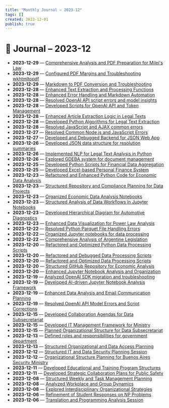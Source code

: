 ```yaml
---
title: "Monthly Journal – 2023-12"
tags: []
created: 2023-12-01
publish: true
---
```


# 📅 Journal – 2023-12

- **2023-12-29** — [Comprehensive Analysis and PDF Preparation for Milei's Law](../Media/2023-12-29_Comprehensive_Analysis_and_PDF_Preparation_for_Mil.md)
- **2023-12-29** — [Configured PDF Margins and Troubleshooting wkhtmltopdf](../Dev/2023-12-29_Configured_PDF_Margins_and_Troubleshooting_wkhtmlt.md)
- **2023-12-29** — [Markdown to PDF Conversion and Troubleshooting](../Dev/2023-12-29_Markdown_to_PDF_Conversion_and_Troubleshooting.md)
- **2023-12-28** — [Enhanced Text Extraction and Processing Functions](../Dev/2023-12-28_Enhanced_Text_Extraction_and_Processing_Functions.md)
- **2023-12-28** — [Enhanced Error Handling and Markdown Automation](../Dev/2023-12-28_Enhanced_Error_Handling_and_Markdown_Automation.md)
- **2023-12-28** — [Resolved OpenAI API script errors and model insights](../Dev/2023-12-28_Resolved_OpenAI_API_script_errors_and_model_insigh.md)
- **2023-12-28** — [Developed Scripts for OpenAI API and Token Management](../Dev/2023-12-28_Developed_Scripts_for_OpenAI_API_and_Token_Managem.md)
- **2023-12-28** — [Enhanced Article Extraction Logic in Legal Texts](../Dev/2023-12-28_Enhanced_Article_Extraction_Logic_in_Legal_Texts.md)
- **2023-12-28** — [Developed Python Algorithms for Legal Text Extraction](../Dev/2023-12-28_Developed_Python_Algorithms_for_Legal_Text_Extract.md)
- **2023-12-28** — [Resolved JavaScript and AJAX common errors](../Dev/2023-12-28_Resolved_JavaScript_and_AJAX_common_errors.md)
- **2023-12-27** — [Resolved Common Node.js and JavaScript Errors](../Dev/2023-12-27_Resolved_Common_Node.js_and_JavaScript_Errors.md)
- **2023-12-27** — [Developed and Debugged Backend for JSON Web App](../Dev/2023-12-27_Developed_and_Debugged_Backend_for_JSON_Web_App.md)
- **2023-12-26** — [Developed JSON data structure for resolution summaries](../Dev/2023-12-26_Developed_JSON_data_structure_for_resolution_summa.md)
- **2023-12-26** — [Implemented NLP for Legal Text Analysis in Python](../Dev/2023-12-26_Implemented_NLP_for_Legal_Text_Analysis_in_Python.md)
- **2023-12-26** — [Explored GDEBA system for document management](../Business/2023-12-26_Explored_GDEBA_system_for_document_management.md)
- **2023-12-25** — [Developed Python Scripts for Financial Data Aggregation](../Accounting/2023-12-25_Developed_Python_Scripts_for_Financial_Data_Aggreg.md)
- **2023-12-25** — [Developed Excel-based Personal Finance System](../Business/2023-12-25_Developed_Excel-based_Personal_Finance_System.md)
- **2023-12-23** — [Refactored and Enhanced Python Code for Economic Data Analysis](../Dev/2023-12-23_Refactored_and_Enhanced_Python_Code_for_Economic_D.md)
- **2023-12-23** — [Structured Repository and Compliance Planning for Data Projects](../Dev/2023-12-23_Structured_Repository_and_Compliance_Planning_for_.md)
- **2023-12-23** — [Organized Economic Data Analysis Notebooks](../Business/2023-12-23_Organized_Economic_Data_Analysis_Notebooks.md)
- **2023-12-23** — [Structured Analysis of Data Workflows in Jupyter Notebooks](../Dev/2023-12-23_Structured_Analysis_of_Data_Workflows_in_Jupyter_N.md)
- **2023-12-23** — [Developed Hierarchical Diagram for Automotive Diagnostics](../Dev/2023-12-23_Developed_Hierarchical_Diagram_for_Automotive_Diag.md)
- **2023-12-23** — [Enhanced Data Visualization for Power Law Analysis](../Dev/2023-12-23_Enhanced_Data_Visualization_for_Power_Law_Analysis.md)
- **2023-12-22** — [Resolved Python Parquet File Handling Errors](../Dev/2023-12-22_Resolved_Python_Parquet_File_Handling_Errors.md)
- **2023-12-22** — [Organized Jupyter notebooks for data processing](../Dev/2023-12-22_Organized_Jupyter_notebooks_for_data_processing.md)
- **2023-12-22** — [Comprehensive Analysis of Argentine Legislation](../Business/2023-12-22_Comprehensive_Analysis_of_Argentine_Legislation.md)
- **2023-12-20** — [Refactored and Optimized Python Data Processing Scripts](../Dev/2023-12-20_Refactored_and_Optimized_Python_Data_Processing_Sc.md)
- **2023-12-20** — [Refactored and Debugged Data Processing Scripts](../Dev/2023-12-20_Refactored_and_Debugged_Data_Processing_Scripts.md)
- **2023-12-20** — [Refactored and Optimized Data Processing Scripts](../Dev/2023-12-20_Refactored_and_Optimized_Data_Processing_Scripts.md)
- **2023-12-20** — [Structured GitHub Repository for Economic Analysis](../Dev/2023-12-20_Structured_GitHub_Repository_for_Economic_Analysis.md)
- **2023-12-20** — [Enhanced Jupyter Notebook Analysis and Organization](../Dev/2023-12-20_Enhanced_Jupyter_Notebook_Analysis_and_Organizatio.md)
- **2023-12-19** — [Analyzed OpenAI SDK migration and troubleshooting](../Dev/2023-12-19_Analyzed_OpenAI_SDK_migration_and_troubleshooting.md)
- **2023-12-19** — [Developed AI-driven Jupyter Notebook Analysis Framework](../Dev/2023-12-19_Developed_AI-driven_Jupyter_Notebook_Analysis_Fram.md)
- **2023-12-19** — [Enhanced Data Analysis and Email Communication Planning](../Dev/2023-12-19_Enhanced_Data_Analysis_and_Email_Communication_Pla.md)
- **2023-12-19** — [Resolved OpenAI API Model Errors and Script Corrections](../Dev/2023-12-19_Resolved_OpenAI_API_Model_Errors_and_Script_Correc.md)
- **2023-12-15** — [Developed Collaboration Agendas for Data Subsecretariat](../Business/2023-12-15_Developed_Collaboration_Agendas_for_Data_Subsecret.md)
- **2023-12-15** — [Developed IT Management Framework for Ministry](../Business/2023-12-15_Developed_IT_Management_Framework_for_Ministry.md)
- **2023-12-15** — [Planned Organizational Structure for Data Subsecretariat](../Business/2023-12-15_Planned_Organizational_Structure_for_Data_Subsecre.md)
- **2023-12-13** — [Defined roles and responsibilities for government department](../Business/2023-12-13_Defined_roles_and_responsibilities_for_government_.md)
- **2023-12-13** — [Structured Organizational and Data Access Planning](../Business/2023-12-13_Structured_Organizational_and_Data_Access_Planning.md)
- **2023-12-12** — [Structured IT and Data Security Planning Session](../Business/2023-12-12_Structured_IT_and_Data_Security_Planning_Session.md)
- **2023-12-12** — [Organizational Structure Planning for Buenos Aires Security Ministry](../Business/2023-12-12_Organizational_Structure_Planning_for_Buenos_Aires.md)
- **2023-12-11** — [Developed Educational and Training Program Structures](../Teaching/2023-12-11_Developed_Educational_and_Training_Program_Structu.md)
- **2023-12-11** — [Developed Strategic Collaboration Plans for Public Safety](../Business/2023-12-11_Developed_Strategic_Collaboration_Plans_for_Public.md)
- **2023-12-08** — [Structured Weekly and Task Management Planning](../Business/2023-12-08_Structured_Weekly_and_Task_Management_Planning.md)
- **2023-12-08** — [Analyzed Workplace and Group Dynamics](../Health/2023-12-08_Analyzed_Workplace_and_Group_Dynamics.md)
- **2023-12-08** — [Explored Interdisciplinary Organizational Strategies](../Business/2023-12-08_Explored_Interdisciplinary_Organizational_Strategi.md)
- **2023-12-06** — [Refinement of Student Responses on NP Problems](../Teaching/2023-12-06_Refinement_of_Student_Responses_on_NP_Problems.md)
- **2023-12-06** — [Translation and Programming Analysis Session](../Dev/2023-12-06_Translation_and_Programming_Analysis_Session.md)